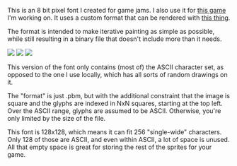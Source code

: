 This is an 8 bit pixel font I created for game jams.
I also use it for [this game][1] I'm working on.
It uses a custom format that can be rendered with [this thing][2].

The format is intended to make iterative painting as simple as possible,
while still resulting in a binary file that doesn't include more than it needs.

![](media/2bp.gif)
![](media/toast.png)
![](kufont-ascii.pbm)

This version of the font only contains (most of) the ASCII character set,
as opposed to the one I use locally,
which has all sorts of random drawings on it.

The "format" is just .pbm,
but with the additional constraint that the image is square
and the glyphs are indexed in NxN squares, starting at the top left.
Over the ASCII range, glyphs are assumed to be ASCII.
Otherwise, you're only limited by the size of the file.

This font is 128x128, which means it can fit 256 "single-wide" characters.
Only 128 of those are ASCII, and even within ASCII, a lot of space is unused.
All that empty space is great for storing the rest of the sprites for your game.

[1]: https://aaronsee.media/ku.html
[2]: https://github.com/acgaudette/txtquad
